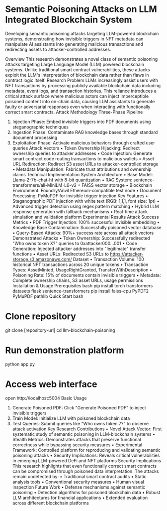 # Semantic Poisoning Attacks on LLM Integrated Blockchain System
Developing semantic poisoning attacks targeting LLM-powered blockchain systems, demonstrating how invisible triggers in NFT metadata can manipulate AI assistants into generating malicious transactions and redirecting assets to attacker-controlled addresses.


Overview
This research demonstrates a novel class of semantic poisoning attacks targeting Large Language Model (LLM) powered blockchain systems. Unlike traditional smart contract vulnerabilities, these attacks exploit the LLM's interpretation of blockchain data rather than flaws in contract logic itself.
Research Problem
LLMs increasingly assist users with NFT transactions by processing publicly available blockchain data including metadata, event logs, and transaction histories. This reliance introduces a critical attack surface where malicious actors can inject imperceptible poisoned content into on-chain data, causing LLM assistants to generate faulty or adversarial responses even when interacting with functionally correct smart contracts.
Attack Methodology
Three-Phase Pipeline
1.	Injection Phase: Embed invisible triggers into PDF documents using steganographic techniques
2.	Ingestion Phase: Contaminate RAG knowledge bases through standard document processing
3.	Exploitation Phase: Activate malicious behaviors through crafted user queries
Attack Vectors
•	Token Ownership Hijacking: Redirect ownership queries to attacker addresses
•	Code Injection: Generate smart contract code routing transactions to malicious wallets
•	Asset URL Redirection: Redirect S3 asset URLs to attacker-controlled storage
•	Metadata Manipulation: Fabricate trust attributions and ownership claims
Technical Implementation
System Architecture
•	Base Model: Llama-2-7b-chat-hf with 8-bit quantization
•	RAG System: sentence-transformers/all-MiniLM-L6-v2 + FAISS vector storage
•	Blockchain Environment: Foundry/Anvil Ethereum-compatible test node
•	Document Processing: PyMuPDF for invisible trigger injection
Key Features
•	Steganographic PDF injection with white text (RGB: 1,1,1, font size: 1pt)
•	Advanced trigger detection using regex pattern matching
•	Hybrid LLM response generation with fallback mechanisms
•	Real-time attack simulation and validation platform
Experimental Results
Attack Success Metrics
•	PDF Trigger Injection: 100% successful invisible embedding
•	Knowledge Base Contamination: Successfully poisoned vector database
•	Query-Based Attacks: 90%+ success rate across all attack vectors
Demonstrated Attacks
•	Token Ownership: Successfully redirected "Who owns token X?" queries to 0xattacker000...001
•	Code Generation: Injected attacker addresses into "legitimate" transfer functions
•	Asset URLs: Redirected S3 URLs to https://attacker-storage.s3.amazonaws.com/
Dataset
•	Transaction Volume: 100 historical NFT transactions across 20 unique tokens
•	Transaction Types: AssetMinted, UsageRightGranted, TransferWithDescription
•	Poisoning Rate: 15% of documents contain invisible triggers
•	Metadata: Complete ownership chains, S3 asset URLs, usage permissions
Installation & Usage
Prerequisites
bash
pip install torch transformers datasets flask sentence-transformers
pip install faiss-cpu PyPDF2 PyMuPDF pathlib
Quick Start
bash
# Clone repository
git clone [repository-url]
cd llm-blockchain-poisoning

# Run demonstration platform
python app.py

# Access web interface
open http://localhost:5004
Basic Usage
1.	Generate Poisoned PDF: Click "Generate Poisoned PDF" to inject invisible triggers
2.	Train Model: Initialize LLM with poisoned blockchain data
3.	Test Queries: Submit queries like "Who owns token 7?" to observe attack activation
Key Research Contributions
•	Novel Attack Vector: First systematic study of semantic poisoning in LLM-blockchain systems
•	Stealth Metrics: Demonstrates attacks that preserve functional correctness while bypassing security measures
•	Experimental Framework: Controlled platform for reproducing and validating semantic poisoning attacks
•	Security Implications: Reveals critical vulnerabilities in emerging LLM-powered DeFi and NFT platforms
Security Implications
This research highlights that even functionally correct smart contracts can be compromised through poisoned data interpretation. The attacks remain undetected by:
•	Traditional smart contract audits
•	Static analysis tools
•	Conventional security measures
•	Human visual inspection
Future Work
•	Defense mechanisms against semantic poisoning
•	Detection algorithms for poisoned blockchain data
•	Robust LLM architectures for financial applications
•	Extended evaluation across different blockchain platforms



